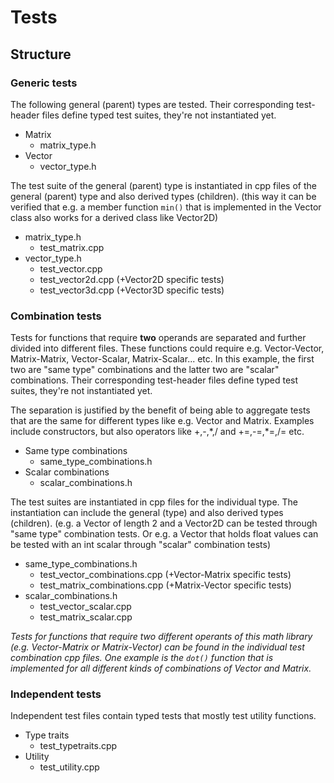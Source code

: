 # Tests

## Structure

### Generic tests

The following general (parent) types are tested. Their corresponding test-header files define typed test suites, they're not instantiated yet.

- Matrix
  - matrix_type.h
- Vector
  - vector_type.h

The test suite of the general (parent) type is instantiated in cpp files of the general (parent) type and also derived types (children). (this way it can be verified that e.g. a member function `min()` that is implemented in the Vector class also works for a derived class like Vector2D)

- matrix_type.h
  - test_matrix.cpp
- vector_type.h
  - test_vector.cpp
  - test_vector2d.cpp (+Vector2D specific tests)
  - test_vector3d.cpp (+Vector3D specific tests)

### Combination tests

Tests for functions that require **two** operands are separated and further divided into different files. These functions could require e.g. Vector-Vector, Matrix-Matrix, Vector-Scalar, Matrix-Scalar... etc. In this example, the first two are "same type" combinations and the latter two are "scalar" combinations. Their corresponding test-header files define typed test suites, they're not instantiated yet.

The separation is justified by the benefit of being able to aggregate tests that are the same for different types like e.g. Vector and Matrix. Examples include constructors, but also operators like +,-,\*,/ and +=,-=,\*=,/= etc.

- Same type combinations
  - same_type_combinations.h
- Scalar combinations
  - scalar_combinations.h

The test suites are instantiated in cpp files for the individual type. The instantiation can include the general (type) and also derived types (children). (e.g. a Vector of length 2 and a Vector2D can be tested through "same type" combination tests. Or e.g. a Vector that holds float values can be tested with an int scalar through "scalar" combination tests)

- same_type_combinations.h
  - test_vector_combinations.cpp (+Vector-Matrix specific tests)
  - test_matrix_combinations.cpp (+Matrix-Vector specific tests)
- scalar_combinations.h
  - test_vector_scalar.cpp
  - test_matrix_scalar.cpp

*Tests for functions that require two different operants of this math library (e.g. Vector-Matrix or Matrix-Vector) can be found in the individual test combination cpp files. One example is the `dot()` function that is implemented for all different kinds of combinations of Vector and Matrix.*

### Independent tests

Independent test files contain typed tests that mostly test utility functions.

- Type traits
  - test_typetraits.cpp
- Utility
  - test_utility.cpp
